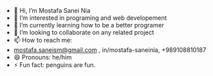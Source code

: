 - 👋 Hi, I’m Mostafa Sanei Nia
- 👀 I’m interested in programing and web developement
- 🌱 I’m currently learning how to be a better programer
- 💞️ I’m looking to collaborate on any related project
- 📫 How to reach me:
- mostafa.saneism@gmail.com , in/mostafa-saneinia, +989108810187
- 😄 Pronouns: he/him
- ⚡ Fun fact: penguins are fun.

<!---
mosisn/mosisn is a ✨ special ✨ repository because its `README.md` (this file) appears on your GitHub profile.
You can click the Preview link to take a look at your changes.
--->
